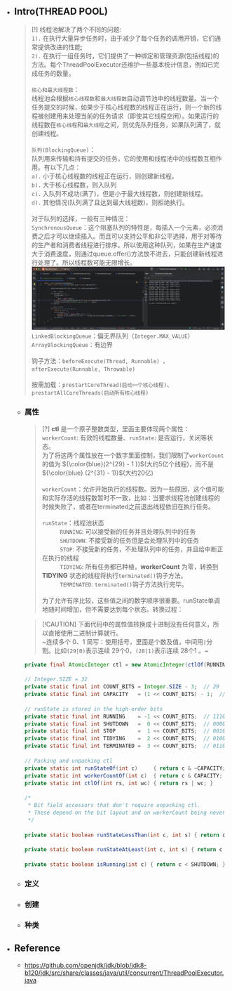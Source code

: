 * ## Intro(THREAD POOL)

    > [!] 线程池解决了两个不同的问题:
    <br>`1).` 在执行大量异步任务时，由于减少了每个任务的调用开销，它们通常提供改进的性能;
    <br>`2).` 在执行一组任务时，它们提供了一种绑定和管理资源(包括线程)的方法。每个ThreadPoolExecutor还维护一些基本统计信息，例如已完成任务的数量。
    <br><br>`核心和最大线程数`：
    <br>线程池会根据`核心线程数`和`最大线程数`自动调节池中的线程数量。当一个任务提交的时候，如果少于核心线程数的线程正在运行，则一个新的线程被创建用来处理当前的任务请求（即使其它线程空闲）。如果运行的线程数在`核心线程`和`最大线程`之间，则优先队列任务，如果队列满了，就创建线程。
    <br><br>`队列(BlockingQueue)`：
    <br>队列用来传输和持有提交的任务，它的使用和线程池中的线程数互相作用。有以下几点：
    <br>`a).` 小于核心线程数的线程正在运行，则创建新线程。
    <br>`b).` 大于核心线程数，则入队列
    <br>`c).` 入队列不成功(满了)，但是小于最大线程数，则创建新线程。
    <br>`d).` 其他情况(队列满了且达到最大线程数)，则拒绝执行。
    <br><br>对于队列的选择，一般有三种情况：
    <br>`SynchronousQueue`：这个阻塞队列的特性是，每插入一个元素，必须消费之后才可以继续插入。而且可以支持公平和非公平选择，用于对等待的生产者和消费者线程进行排序。所以使用这种队列，如果在生产速度大于消费速度，则通过queue.offer()方法放不进去，只能创建新线程进行处理了。所以线程数可能无限增长。
    <br>![](/.images/doc/base/thread/thread-pool/tp-queue-01.png ':size=70%')
    <br>`LinkedBlockingQueue`：偏无界队列（`Integer.MAX_VALUE`）
    <br>`ArrayBlockingQueue`：有边界
    <br><br>钩子方法：`beforeExecute(Thread, Runnable) `、`afterExecute(Runnable, Throwable)`
    <br><br>按需加载：`prestartCoreThread(启动一个核心线程)`、`prestartAllCoreThreads(启动所有核心线程)`

    + ### 属性

        > [?] **ctl** 是一个原子整数类型，里面主要体现两个属性：`workerCount`: 有效的线程数量、`runState`: 是否运行，关闭等状态。
        <br>为了将这两个属性放在一个数字里面控制，我们限制了`workerCount`的值为 ${\color{blue}(2^{29} - 1 )}$(大约5亿个线程)，而不是 ${\color{blue} (2^{31} - 1)}$(大约20亿)
        <br><br>`workerCount`：允许开始执行的线程数。因为一些原因，这个值可能和实际存活的线程数暂时不一致，比如：当要求线程池创建线程的时候失败了，或者在terminated之前退出线程依旧在执行任务。
        <br><br>`runState`：线程池状态
        <br><span style='padding-left: 2.9em'/>`RUNNING`: 可以接受新的任务并且处理队列中的任务
        <br><span style='padding-left: 2.9em'/>`SHUTDOWN`: 不接受新的任务但是会处理队列中的任务
        <br><span style='padding-left: 2.9em'/>`STOP`: 不接受新的任务，不处理队列中的任务，并且给中断正在执行的线程
        <br><span style='padding-left: 2.9em'/>`TIDYING`: 所有任务都已种植，**workerCount** 为零，转换到 **TIDYING** 状态的线程将执行`terminated()`钩子方法。
        <br><span style='padding-left: 2.9em'/>`TERMINATED`: `terminated()`钩子方法执行完毕。
        <br><br>为了允许有序比较，这些值之间的数字顺序很重要。runState单调地随时间增加，但不需要达到每个状态。转换过程：

        > [!CAUTION] 下面代码中的属性值转换成十进制没有任何意义，所以直接使用二进制计算就行。
        <br>~连续多个 0、1 简写：使用括号，里面是个数及值，中间用`|`分割。比如`(29|0)`表示连续 29个0，`(28|1)`表示连续 28个1 。~

        ```java
        private final AtomicInteger ctl = new AtomicInteger(ctlOf(RUNNING, 0));

        // Integer.SIZE = 32
        private static final int COUNT_BITS = Integer.SIZE - 3;  // 29
        private static final int CAPACITY   = (1 << COUNT_BITS) - 1;  // 1(29|0) - 1 = 0(29|1) = 0001 1111 1111 1111 1111 1111 1111 1111

        // runState is stored in the high-order bits
        private static final int RUNNING    = -1 << COUNT_BITS;  // 1110 0000 0000 0000 0000 0000 0000 0000
        private static final int SHUTDOWN   =  0 << COUNT_BITS;  // 0000 0000 0000 0000 0000 0000 0000 0000
        private static final int STOP       =  1 << COUNT_BITS;  // 0010 0000 0000 0000 0000 0000 0000 0000
        private static final int TIDYING    =  2 << COUNT_BITS;  // 0100 0000 0000 0000 0000 0000 0000 0000
        private static final int TERMINATED =  3 << COUNT_BITS;  // 0110 0000 0000 0000 0000 0000 0000 0000

        // Packing and unpacking ctl
        private static int runStateOf(int c)     { return c & ~CAPACITY; }  // c & 1110 0000 0000 0000 0000 0000 0000 0000  ==> 取传入值中的高3位
        private static int workerCountOf(int c)  { return c & CAPACITY;  }  // c & 0001 1111 1111 1111 1111 1111 1111 1111  ==> 取传入值中的低29位
        private static int ctlOf(int rs, int wc) { return rs | wc; }

        /*
         * Bit field accessors that don't require unpacking ctl.
         * These depend on the bit layout and on workerCount being never negative.
         */

        private static boolean runStateLessThan(int c, int s) { return c < s; }

        private static boolean runStateAtLeast(int c, int s) { return c >= s; }

        private static boolean isRunning(int c) { return c < SHUTDOWN; }
        ```
    + ### 定义
    + ### 创建
    + ### 种类

* ## Reference

    + https://github.com/openjdk/jdk/blob/jdk8-b120/jdk/src/share/classes/java/util/concurrent/ThreadPoolExecutor.java